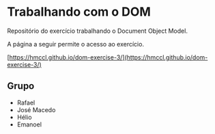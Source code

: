 # Trabalhando com o DOM

Repositório do exercício trabalhando o Document Object Model.

A página a seguir permite o acesso ao exercício.

[https://hmccl.github.io/dom-exercise-3/](https://hmccl.github.io/dom-exercise-3/)

## Grupo

- Rafael
- José Macedo
- Hélio
- Emanoel
